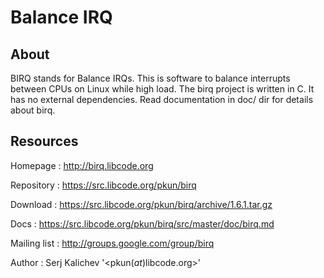 # Balance IRQ

## About

BIRQ stands for Balance IRQs. This is software to balance interrupts between
CPUs on Linux while high load. The birq project is written in C. It has no
external dependencies. Read documentation in doc/ dir for details about birq.


## Resources

Homepage : http://birq.libcode.org

Repository : https://src.libcode.org/pkun/birq

Download : https://src.libcode.org/pkun/birq/archive/1.6.1.tar.gz

Docs : https://src.libcode.org/pkun/birq/src/master/doc/birq.md

Mailing list : http://groups.google.com/group/birq

Author : Serj Kalichev '<pkun(_at_)libcode.org>'

